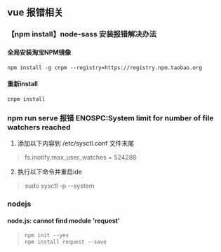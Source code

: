 ## vue 报错相关

### 【npm install】node-sass 安装报错解决办法
#### 全局安装淘宝NPM镜像
```
npm install -g cnpm --registry=https://registry.npm.taobao.org
```
#### 重新install
`cnpm install`

### npm run serve 报错 ENOSPC:System limit for number of file watchers reached
1. 添加以下内容到 /etc/sysctl.conf 文件末尾
> fs.inotify.max_user_watches = 524288
2. 执行以下命令并重启ide
> sudo sysctl -p --system



### nodejs

#### node.js: cannot find module 'request'

> ```js
> npm init --yes
> npm install request --save
> ```
